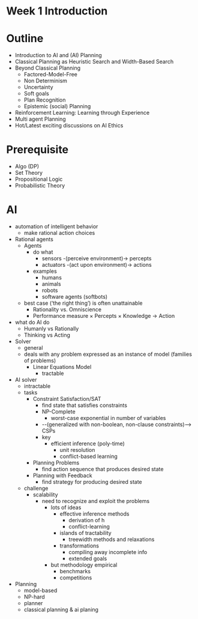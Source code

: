 # Week 1 Introduction

# Outline
+ Introduction to AI and (AI) Planning
+ Classical Planning as Heuristic Search and Width-Based Search
+ Beyond Classical Planning
    * Factored-Model-Free
    * Non Determinism
    * Uncertainty
    * Soft goals
    * Plan Recognition
    * Epistemic (social) Planning
+ Reinforcement Learning: Learning through Experience
+ Multi agent Planning
+ Hot/Latest exciting discussions on AI Ethics

# Prerequisite
+ Algo (DP)
+ Set Theory
+ Propositional Logic
+ Probabilistic Theory

# AI
+ automation of intelligent behavior
    *  make rational action choices
+ Rational agents
    * Agents
        - do what
            + sensors -(perceive environment)-> percepts
            + actuators -(act upon environment)-> actions
        - examples
            + humans
            + animals
            + robots
            + software agents (softbots)
    * best case (‘the right thing’) is often unattainable
        - Rationality vs. Omniscience
        - Performance measure × Percepts × Knowledge → Action
+ what do AI do
    * Humanly vs Rationally
    * Thinking vs Acting
+ Solver
    * general
    * deals with any problem expressed as an instance of model (families of problems)
        - Linear Equations Model
            + tractable
+ AI solver
    * intractable
    * tasks
        - Constraint Satisfaction/SAT
            + find state that satisfies constraints
            + NP-Complete
                * worst-case exponential in number of variables
            + --(generalized with non-boolean, non-clause constraints)--> CSPs
            + key
                * efficient inference (poly-time)
                    - unit resolution
                    - conflict-based learning
        - Planning Problems
            + find action sequence that produces desired state
        - Planning with Feedback
            + find strategy for producing desired state
    * challenge
        - scalability
            + need to recognize and exploit the problems
                * lots of ideas
                    - effective inference methods
                        + derivation of h
                        + conflict-learning
                    - islands of tractability
                        + treewidth methods and relaxations
                    - transformations
                        + compiling away incomplete info
                        + extended goals
                * but methodology empirical
                    - benchmarks
                    - competitions
+ Planning
    * model-based
    * NP-hard
    * planner
    * classical planning & ai planing